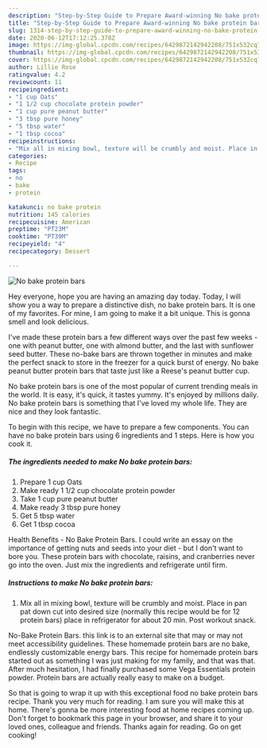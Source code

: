```yaml
---
description: "Step-by-Step Guide to Prepare Award-winning No bake protein bars"
title: "Step-by-Step Guide to Prepare Award-winning No bake protein bars"
slug: 1314-step-by-step-guide-to-prepare-award-winning-no-bake-protein-bars
date: 2020-06-12T17:12:25.378Z
image: https://img-global.cpcdn.com/recipes/6429872142942208/751x532cq70/no-bake-protein-bars-recipe-main-photo.jpg
thumbnail: https://img-global.cpcdn.com/recipes/6429872142942208/751x532cq70/no-bake-protein-bars-recipe-main-photo.jpg
cover: https://img-global.cpcdn.com/recipes/6429872142942208/751x532cq70/no-bake-protein-bars-recipe-main-photo.jpg
author: Lillie Rose
ratingvalue: 4.2
reviewcount: 11
recipeingredient:
- "1 cup Oats"
- "1 1/2 cup chocolate protein powder"
- "1 cup pure peanut butter"
- "3 tbsp pure honey"
- "5 tbsp water"
- "1 tbsp cocoa"
recipeinstructions:
- "Mix all in mixing bowl, texture will be crumbly and moist. Place in pan pat down cut into desired size (normally this recipe would be for 12 protein bars) place in refrigerator for about 20 min. Post workout snack."
categories:
- Recipe
tags:
- no
- bake
- protein

katakunci: no bake protein 
nutrition: 145 calories
recipecuisine: American
preptime: "PT23M"
cooktime: "PT39M"
recipeyield: "4"
recipecategory: Dessert

---
```



![No bake protein bars](https://img-global.cpcdn.com/recipes/6429872142942208/751x532cq70/no-bake-protein-bars-recipe-main-photo.jpg)

Hey everyone, hope you are having an amazing day today. Today, I will show you a way to prepare a distinctive dish, no bake protein bars. It is one of my favorites. For mine, I am going to make it a bit unique. This is gonna smell and look delicious.

I&#39;ve made these protein bars a few different ways over the past few weeks - one with peanut butter, one with almond butter, and the last with sunflower seed butter. These no-bake bars are thrown together in minutes and make the perfect snack to store in the freezer for a quick burst of energy. No bake peanut butter protein bars that taste just like a Reese&#39;s peanut butter cup.

No bake protein bars is one of the most popular of current trending meals in the world. It is easy, it's quick, it tastes yummy. It's enjoyed by millions daily. No bake protein bars is something that I've loved my whole life. They are nice and they look fantastic.


To begin with this recipe, we have to prepare a few components. You can have no bake protein bars using 6 ingredients and 1 steps. Here is how you cook it.

<!--inarticleads1-->

##### The ingredients needed to make No bake protein bars:

1. Prepare 1 cup Oats
1. Make ready 1 1/2 cup chocolate protein powder
1. Take 1 cup pure peanut butter
1. Make ready 3 tbsp pure honey
1. Get 5 tbsp water
1. Get 1 tbsp cocoa


Health Benefits - No Bake Protein Bars. I could write an essay on the importance of getting nuts and seeds into your diet - but I don&#39;t want to bore you. These protein bars with chocolate, raisins, and cranberries never go into the oven. Just mix the ingredients and refrigerate until firm. 

<!--inarticleads2-->

##### Instructions to make No bake protein bars:

1. Mix all in mixing bowl, texture will be crumbly and moist. Place in pan pat down cut into desired size (normally this recipe would be for 12 protein bars) place in refrigerator for about 20 min. Post workout snack.


No-Bake Protein Bars. this link is to an external site that may or may not meet accessibility guidelines. These homemade protein bars are no bake, endlessly customizable energy bars. This recipe for homemade protein bars started out as something I was just making for my family, and that was that. After much hesitation, I had finally purchased some Vega Essentials protein powder. Protein bars are actually really easy to make on a budget. 

So that is going to wrap it up with this exceptional food no bake protein bars recipe. Thank you very much for reading. I am sure you will make this at home. There's gonna be more interesting food at home recipes coming up. Don't forget to bookmark this page in your browser, and share it to your loved ones, colleague and friends. Thanks again for reading. Go on get cooking!

